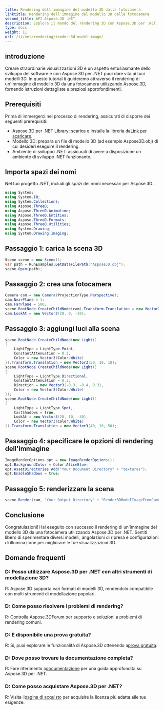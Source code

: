 ```yaml
---
title: Rendering dell'immagine del modello 3D dalla fotocamera
linktitle: Rendering dell'immagine del modello 3D dalla fotocamera
second_title: API Aspose.3D .NET
description: Esplora il mondo del rendering 3D con Aspose.3D per .NET. Scopri come creare facilmente visualizzazioni accattivanti utilizzando la nostra guida passo passo.
type: docs
weight: 11
url: /it/net/rendering/render-3d-model-image/
---
```

## introduzione
Creare straordinarie visualizzazioni 3D è un aspetto entusiasmante dello sviluppo del software e con Aspose.3D per .NET puoi dare vita ai tuoi modelli 3D. In questo tutorial ti guideremo attraverso il rendering di un'immagine di modello 3D da una fotocamera utilizzando Aspose.3D, fornendo istruzioni dettagliate e preziosi approfondimenti.
## Prerequisiti
Prima di immergerci nel processo di rendering, assicurati di disporre dei seguenti prerequisiti:
-  Aspose.3D per .NET Library: scarica e installa la libreria da[Link per scaricare](https://releases.aspose.com/3d/net/).
- Modello 3D: prepara un file di modello 3D (ad esempio Aspose3D.obj) di cui desideri eseguire il rendering.
- Ambiente di sviluppo .NET: assicurati di avere a disposizione un ambiente di sviluppo .NET funzionante.
## Importa spazi dei nomi
Nel tuo progetto .NET, includi gli spazi dei nomi necessari per Aspose.3D:
```csharp
using System;
using System.IO;
using System.Collections;
using Aspose.ThreeD;
using Aspose.ThreeD.Animation;
using Aspose.ThreeD.Entities;
using Aspose.ThreeD.Formats;
using Aspose.ThreeD.Utilities;
using System.Drawing;
using System.Drawing.Imaging;
```
## Passaggio 1: carica la scena 3D
```csharp
Scene scene = new Scene();
var path = RunExamples.GetDataFilePath("Aspose3D.obj");
scene.Open(path);
```
## Passaggio 2: crea una fotocamera
```csharp
Camera cam = new Camera(ProjectionType.Perspective);
cam.NearPlane = 1;
cam.FarPlane = 500;
scene.RootNode.CreateChildNode(cam).Transform.Translation = new Vector3(170, 16, 130);
cam.LookAt = new Vector3(28, 0, -30);
```
## Passaggio 3: aggiungi luci alla scena
```csharp
scene.RootNode.CreateChildNode(new Light()
{
    LightType = LightType.Point,
    ConstantAttenuation = 0.3,
    Color = new Vector3(Color.White)
}).Transform.Translation = new Vector3(30, 10, 10);
scene.RootNode.CreateChildNode(new Light()
{
    LightType = LightType.Directional,
    ConstantAttenuation = 0.3,
    Direction = new Vector3(-0.3, -0.4, 0.3),
    Color = new Vector3(Color.White)
});
scene.RootNode.CreateChildNode(new Light()
{
    LightType = LightType.Spot,
    CastShadows = true,
    LookAt = new Vector3(28, 10, -30),
    Color = new Vector3(Color.White)
}).Transform.Translation = new Vector3(40, 10, 50);
```
## Passaggio 4: specificare le opzioni di rendering dell'immagine
```csharp
ImageRenderOptions opt = new ImageRenderOptions();
opt.BackgroundColor = Color.AliceBlue;
opt.AssetDirectories.Add("Your Document Directory" + "textures");
opt.EnableShadows = true;
```
## Passaggio 5: renderizzare la scena
```csharp
scene.Render(cam, "Your Output Directory" + "Render3DModelImageFromCamera.png", new Size(1024, 1024), ImageFormat.Png, opt);
```
## Conclusione
Congratulazioni! Hai eseguito con successo il rendering di un'immagine del modello 3D da una fotocamera utilizzando Aspose.3D per .NET. Sentiti libero di sperimentare diversi modelli, angolazioni di ripresa e configurazioni di illuminazione per migliorare le tue visualizzazioni 3D.
## Domande frequenti
### D: Posso utilizzare Aspose.3D per .NET con altri strumenti di modellazione 3D?
R: Aspose.3D supporta vari formati di modelli 3D, rendendolo compatibile con molti strumenti di modellazione popolari.
### D: Come posso risolvere i problemi di rendering?
 R: Controlla Aspose.3D[Forum](https://forum.aspose.com/c/3d/18) per supporto e soluzioni a problemi di rendering comuni.
### D: È disponibile una prova gratuita?
R: Sì, puoi esplorare le funzionalità di Aspose.3D ottenendo a[prova gratuita](https://releases.aspose.com/).
### D: Dove posso trovare la documentazione completa?
 R: Fare riferimento a[documentazione](https://reference.aspose.com/3d/net/) per una guida approfondita su Aspose.3D per .NET.
### D: Come posso acquistare Aspose.3D per .NET?
 R: Visita il[pagina di acquisto](https://purchase.aspose.com/buy) per acquisire la licenza più adatta alle tue esigenze.